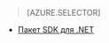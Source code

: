 > [AZURE.SELECTOR]
- [Пакет SDK для .NET](../articles/media-services-encode-with-premium-workflow.md)


<!--HONumber=52-->
